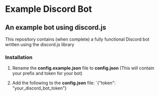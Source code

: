 # Example Discord Bot

## An example bot using discord.js

This repository contains (when complete) a fully functional Discord bot written using the discord.js library

### Installation

1. Rename the **config.example.json** file to **config.json** (This will contain your prefix and token for your bot)

2. Add the following to the **config.json** file: `{"token": "your_discord_bot_token"}